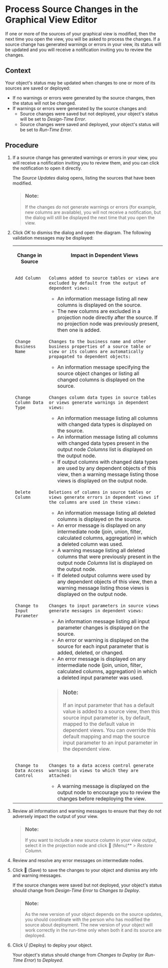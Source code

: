 <!-- loio702350c755d24d629545de04673acb1b -->

<link rel="stylesheet" type="text/css" href="css/sap-icons.css"/>

# Process Source Changes in the Graphical View Editor

If one or more of the sources of your graphical view is modified, then the next time you open the view, you will be asked to process the changes. If a source change has generated warnings or errors in your view, its status will be updated and you will receive a notification inviting you to review the changes.



<a name="loio702350c755d24d629545de04673acb1b__context_dv5_swm_mpb"/>

## Context

Your object's status may be updated when changes to one or more of its sources are saved or deployed:

-   If no warnings or errors were generated by the source changes, then the status will not be changed.
-   If warnings or errors were generated by the source changes and:
    -   Source changes were saved but not deployed, your object's status will be set to *Design-Time Error*.
    -   Source changes were saved and deployed, your object's status will be set to *Run-Time Error*.




## Procedure

1.  If a source change has generated warnings or errors in your view, you will receive a notification inviting you to review them, and you can click the notification to open it directly.

    The *Source Updates* dialog opens, listing the sources that have been modified.

    > ### Note:  
    > If the changes do not generate warnings or errors \(for example, new columns are available\), you will not receive a notification, but the dialog will still be displayed the next time that you open the view.

2.  Click *OK* to dismiss the dialog and open the diagram. The following validation messages may be displayed:


    <table>
    <tr>
    <th valign="top">

    Change in Source


    
    </th>
    <th valign="top">

    Impact in Dependent Views


    
    </th>
    </tr>
    <tr>
    <td valign="top">
    
        Add Column


    
    </td>
    <td valign="top">
    
        Columns added to source tables or views are excluded by default from the output of dependent views:

    -   An information message listing all new columns is displayed on the source.
    -   The new columns are excluded in a projection node directly after the source. If no projection node was previously present, then one is added.


    
    </td>
    </tr>
    <tr>
    <td valign="top">
    
        Change Business Name


    
    </td>
    <td valign="top">
    
        Changes to the business name and other business properties of a source table or view or its columns are automatically propagated to dependent objects:

    -   An information message specifying the source object changes or listing all changed columns is displayed on the source.


    
    </td>
    </tr>
    <tr>
    <td valign="top">
    
        Change Column Data Type


    
    </td>
    <td valign="top">
    
        Changes column data types in source tables or views generate warnings in dependent views:

    -   An information message listing all columns with changed data types is displayed on the source.
    -   An information message listing all columns with changed data types present in the output node *Columns* list is displayed on the output node.
    -   If output columns with changed data types are used by any dependent objects of this view, then a warning message listing those views is displayed on the output node.


    
    </td>
    </tr>
    <tr>
    <td valign="top">
    
        Delete Column


    
    </td>
    <td valign="top">
    
        Deletions of columns in source tables or views generate errors in dependent views if the columns are used in these views:

    -   An information message listing all deleted columns is displayed on the source.
    -   An error message is displayed on any intermediate node \(join, union, filter, calculated columns, aggregation\) in which a deleted column was used.
    -   A warning message listing all deleted columns that were previously present in the output node *Columns* list is displayed on the output node.
    -   If deleted output columns were used by any dependent objects of this view, then a warning message listing those views is displayed on the output node.


    
    </td>
    </tr>
    <tr>
    <td valign="top">
    
        Change to Input Parameter


    
    </td>
    <td valign="top">
    
        Changes to input parameters in source views generate messages in dependent views:

    -   An information message listing all input parameter changes is displayed on the source.
    -   An error or warning is displayed on the source for each input parameter that is added, deleted, or changed.
    -   An error message is displayed on any intermediate node \(join, union, filter, calculated columns, aggregation\) in which a deleted input parameter was used.

    > ### Note:  
    > If an input parameter that has a default value is added to a source view, then this source input parameter is, by default, mapped to the default value in dependent views. You can override this default mapping and map the source input parameter to an input parameter in the dependent view.


    
    </td>
    </tr>
    <tr>
    <td valign="top">
    
        Change to Data Access Control


    
    </td>
    <td valign="top">
    
        Changes to a data access control generate warnings in views to which they are attached:

    -   A warning message is displayed on the output node to encourage you to review the changes before redeploying the view.


    
    </td>
    </tr>
    </table>
    
3.  Review all information and warning messages to ensure that they do not adversely impact the output of your view.

    > ### Note:  
    > If you want to include a new source column in your view output, select it in the projection node and click <span class="FPA-icons"></span> \(Menu\)** \> *Restore Column*.

4.  Review and resolve any error messages on intermediate nodes.

5.  Click <span class="FPA-icons"></span> \(Save\) to save the changes to your object and dismiss any info and warning messages.

    If the source changes were saved but not deployed, your object's status should change from *Design-Time Error* to *Changes to Deploy*.

    > ### Note:  
    > As the new version of your object depends on the source updates, you should coordinate with the person who has modified the source about deployment. The new version of your object will work correctly in the run-time only when both it and its source are deployed.

6.  Click <span class="SAP-icons"></span> \(Deploy\) to deploy your object.

    Your object's status should change from *Changes to Deploy* \(or *Run-Time Error*\) to *Deployed*.


